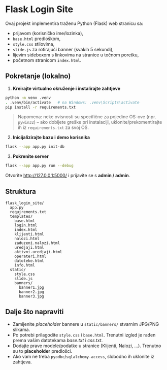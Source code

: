 # Flask Login Site

Ovaj projekt implementira traženu Python (Flask) web stranicu sa:
- prijavom (korisničko ime/lozinka),
- `base.html` predloškom,
- `style.css` stilovima,
- `slide.js` za rotirajući banner (svakih 5 sekundi),
- lijevim sideboxom s linkovima na stranice u točnom poretku,
- početnom stranicom `index.html`.

## Pokretanje (lokalno)

1) **Kreirajte virtualno okruženje i instalirajte zahtjeve**
```bash
python -m venv .venv
. .venv/bin/activate   # na Windows: .venv\Scripts\activate
pip install -r requirements.txt
```

> Napomena: neke ovisnosti su specifične za pojedine OS-ove (npr. `pywin32`) – ako dobijete greške pri instalaciji, uklonite/prekomentirajte ih iz `requirements.txt` za svoj OS.

2) **Inicijalizirajte bazu i demo korisnika**
```bash
flask --app app.py init-db
```

3) **Pokrenite server**
```bash
flask --app app.py run --debug
```
Otvorite http://127.0.0.1:5000/ i prijavite se s **admin / admin**.

## Struktura
```
flask_login_site/
  app.py
  requirements.txt
  templates/
    base.html
    login.html
    index.html
    klijenti.html
    nalozi.html
    zaduzeni.nalozi.html
    uredjaji.html
    aktivni.uredjaji.html
    operateri.html
    datoteke.html
    info.html
  static/
    style.css
    slide.js
    banners/
      banner1.jpg
      banner2.jpg
      banner3.jpg
```

## Dalje što napraviti
- Zamijenite *placeholder* bannere u `static/banners/` stvarnim JPG/PNG slikama.
- Po potrebi prilagodite `style.css` i `base.html`. Trenutni izgled je rađen prema vašim datotekama *base.txt* i *css.txt*.
- Dodajte prave modele/podatke u stranice (Klijenti, Nalozi, ...). Trenutno su to **placeholder** predlošci.
- Ako vam ne treba `pyodbc`/`sqlalchemy-access`, slobodno ih uklonite iz zahtjeva.
